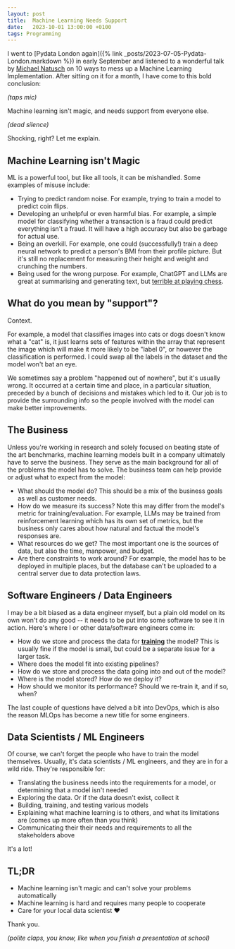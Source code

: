 ```yaml
---
layout: post
title:  Machine Learning Needs Support
date:   2023-10-01 13:00:00 +0100
tags: Programming
---
```


I went to [Pydata London again]({% link _posts/2023-07-05-Pydata-London.markdown %}) in early September and listened to a wonderful talk by [Michael Natusch](https://www.linkedin.com/in/cumulyst/?originalSubdomain=uk) on 10 ways to mess up a Machine Learning Implementation. After sitting on it for a month, I have come to this bold conclusion:

_(taps mic)_

Machine learning isn't magic, and needs support from everyone else.

_(dead silence)_

Shocking, right? Let me explain.

## Machine Learning isn't Magic

ML is a powerful tool, but like all tools, it can be mishandled. Some examples of misuse include:

-   Trying to predict random noise. For example, trying to train a model to predict coin flips.
-   Developing an unhelpful or even harmful bias. For example, a simple model for classifying whether a transaction is a fraud could predict everything isn't a fraud. It will have a high accuracy but also be garbage for actual use.
-   Being an overkill. For example, one could (successfully!) train a deep neural network to predict a person's BMI from their profile picture. But it's still no replacement for measuring their height and weight and crunching the numbers.
-   Being used for the wrong purpose. For example, ChatGPT and LLMs are great at summarising and generating text, but [terrible at playing chess](https://www.reddit.com/r/AnarchyChess/comments/10ydnbb/i_placed_stockfish_white_against_chatgpt_black/).

## What do you mean by "support"?

Context.

For example, a model that classifies images into cats or dogs doesn't know what a "cat" is, it just learns sets of features within the array that represent the image which will make it more likely to be "label 0", or however the classification is performed. I could swap all the labels in the dataset and the model won't bat an eye.

We sometimes say a problem "happened out of nowhere", but it's usually wrong. It occurred at a certain time and place, in a particular situation, preceded by a bunch of decisions and mistakes which led to it. Our job is to provide the surrounding info so the people involved with the model can make better improvements.

## The Business

Unless you're working in research and solely focused on beating state of the art benchmarks, machine learning models built in a company ultimately have to serve the business. They serve as the main background for all of the problems the model has to solve. The business team can help provide or adjust what to expect from the model:

-   What should the model do? This should be a mix of the business goals as well as customer needs.
-   How do we measure its success? Note this may differ from the model's metric for training/evaluation. For example, LLMs may be trained from reinforcement learning which has its own set of metrics, but the business only cares about how natural and factual the model's responses are.
-   What resources do we get? The most important one is the sources of data, but also the time, manpower, and budget.
-   Are there constraints to work around? For example, the model has to be deployed in multiple places, but the database can't be uploaded to a central server due to data protection laws.

## Software Engineers / Data Engineers

I may be a bit biased as a data engineer myself, but a plain old model on its own won't do any good -- it needs to be put into some software to see it in action. Here's where I or other data/software engineers come in:

-   How do we store and process the data for **<u>training</u>** the model? This is usually fine if the model is small, but could be a separate issue for a larger task.
-   Where does the model fit into existing pipelines?
-   How do we store and process the data going into and out of the model?
-   Where is the model stored? How do we deploy it?
-   How should we monitor its performance? Should we re-train it, and if so, when?

The last couple of questions have delved a bit into DevOps, which is also the reason MLOps has become a new title for some engineers.

## Data Scientists / ML Engineers

Of course, we can't forget the people who have to train the model themselves. Usually, it's data scientists / ML engineers, and they are in for a wild ride. They're responsible for:

-   Translating the business needs into the requirements for a model, or determining that a model isn't needed
-   Exploring the data. Or if the data doesn't exist, collect it
-   Building, training, and testing various models
-   Explaining what machine learning is to others, and what its limitations are (comes up more often than you think)
-   Communicating their their needs and requirements to all the stakeholders above

It's a lot!

## TL;DR

-   Machine learning isn't magic and can't solve your problems automatically
-   Machine learning is hard and requires many people to cooperate
-   Care for your local data scientist ❤️

Thank you.

_(polite claps, you know, like when you finish a presentation at school)_
